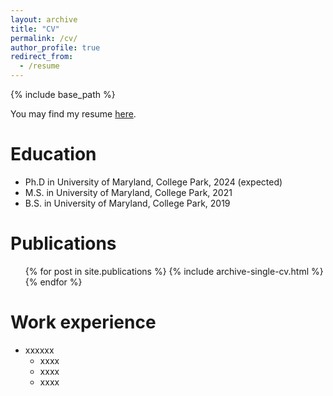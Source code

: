 ```yaml
---
layout: archive
title: "CV"
permalink: /cv/
author_profile: true
redirect_from:
  - /resume
---
```


{% include base_path %}

You may find my resume <a href="http://rayguan97.github.io/files/resume.pdf">here</a>.

Education
======
* Ph.D in University of Maryland, College Park, 2024 (expected)
* M.S. in University of Maryland, College Park, 2021
* B.S. in University of Maryland, College Park, 2019

Publications
======
  <ul>{% for post in site.publications %}
    {% include archive-single-cv.html %}
  {% endfor %}</ul>


Work experience
======
* xxxxxx
  * xxxx
  * xxxx
  * xxxx
